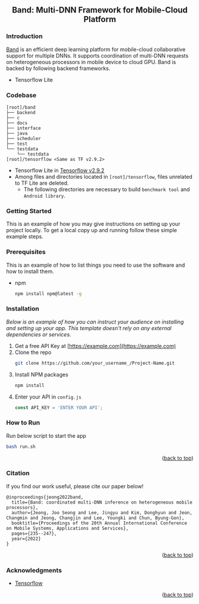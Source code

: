 <div id="top"></div>

<!-- PROJECT LOGO -->
<br />
<div align="center">
  <h2 align="center">Band: Multi-DNN Framework for Mobile-Cloud Platform </h2>
</div>

### Introduction

[Band](https://dl.acm.org/doi/10.1145/3498361.3538948) is an efficient deep learning platform for mobile-cloud collaborative support for multiple DNNs. It supports coordination of multi-DNN requests on heterogeneous processors in mobile device to cloud GPU. Band is backed by following backend frameworks.

<!-- Add more .. -->
* Tensorflow Lite


### Codebase

```
[root]/band
├── backend 
├── c
├── docs
├── interface
├── java
├── scheduler
├── test
└── testdata
    └── testdata    
[root]/tensorflow <Same as TF v2.9.2>
```
* Tensorflow Lite in [Tensorflow v2.9.2](https://github.com/tensorflow/tensorflow/tree/v2.9.2) 
* Among files and directories located in `[root]/tensorflow`, files unrelated to TF Lite are deleted.
  * The following directories are necessary to build `benchmark tool` and `Android library`.




<!-- GETTING STARTED -->
### Getting Started

This is an example of how you may give instructions on setting up your project locally.
To get a local copy up and running follow these simple example steps.

### Prerequisites

This is an example of how to list things you need to use the software and how to install them.
* npm
  ```sh
  npm install npm@latest -g
  ```

### Installation

_Below is an example of how you can instruct your audience on installing and setting up your app. This template doesn't rely on any external dependencies or services._

1. Get a free API Key at [https://example.com](https://example.com)
2. Clone the repo
   ```sh
   git clone https://github.com/your_username_/Project-Name.git
   ```
3. Install NPM packages
   ```sh
   npm install
   ```
4. Enter your API in `config.js`
   ```js
   const API_KEY = 'ENTER YOUR API';
   ```
   
### How to Run

Run below script to start the app
```sh
bash run.sh
```

<p align="right">(<a href="#top">back to top</a>)</p>


### Citation

If you find our work useful, please cite our paper below!
```
@inproceedings{jeong2022band,
  title={Band: coordinated multi-DNN inference on heterogeneous mobile processors},
  author={Jeong, Joo Seong and Lee, Jingyu and Kim, Donghyun and Jeon, Changmin and Jeong, Changjin and Lee, Youngki and Chun, Byung-Gon},
  booktitle={Proceedings of the 20th Annual International Conference on Mobile Systems, Applications and Services},
  pages={235--247},
  year={2022}
}
```


<p align="right">(<a href="#top">back to top</a>)</p>

<!-- ACKNOWLEDGMENTS -->
### Acknowledgments

* [Tensorflow](https://github.com/tensorflow/tensorflow)

<p align="right">(<a href="#top">back to top</a>)</p>
